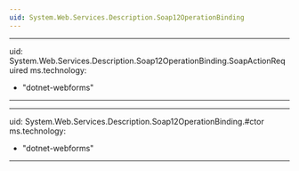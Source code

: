 ```yaml
---
uid: System.Web.Services.Description.Soap12OperationBinding
---
```


---
uid: System.Web.Services.Description.Soap12OperationBinding.SoapActionRequired
ms.technology: 
  - "dotnet-webforms"
---

---
uid: System.Web.Services.Description.Soap12OperationBinding.#ctor
ms.technology: 
  - "dotnet-webforms"
---
